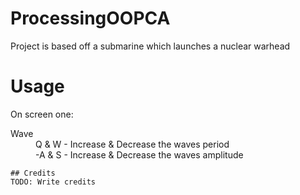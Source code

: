 # ProcessingOOPCA

Project is based off a submarine which launches a nuclear warhead
<br>
<h1>Usage</h1>
On screen one:
<dl>
<dt>Wave</dt>
<dd>Q & W - Increase & Decrease the waves period</dd>
<dd>-A & S - Increase & Decrease the waves amplitude</dd>
</dl>

    ## Credits
    TODO: Write credits
   

